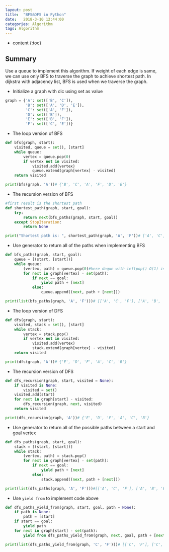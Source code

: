 ```yaml
---
layout: post
title:  "BFS&DFS in Python"
date:   2018-3-10 12:44:00
categories: Algorithm
tags: Algorithm
---
```


* content
{:toc}


## Summary
Use a queue to implement this algorithm. If weight of each edge is same, we can use only BFS to traverse the graph to achieve shortest path. In dijkstra with adjacency list, BFS is used when we traverse the graph.

* Initialize a graph with dic using set as value

```python
graph = {'A': set(['B', 'C']),
         'B': set(['A', 'D', 'E']),
         'C': set(['A', 'F']),
         'D': set(['B']),
         'E': set(['B', 'F']),
         'F': set(['C', 'E'])}
```

* The loop version of BFS

```python
def bfs(graph, start):
    visited, queue = set(), [start]
    while queue:
        vertex = queue.pop(0)
        if vertex not in visited:
            visited.add(vertex)
            queue.extend(graph[vertex] - visited)
    return visited

print(bfs(graph, 'A'))# {'B', 'C', 'A', 'F', 'D', 'E'}
```

* The recursion version of BFS

```python
#first result is the shortest path
def shortest_path(graph, start, goal):
    try:
        return next(bfs_paths(graph, start, goal))
    except StopIteration:
        return None

print("Shortest path is: ", shortest_path(graph, 'A', 'F'))# ['A', 'C', 'F']
```

* Use generator to return all of the paths when implementing BFS

```python
def bfs_paths(graph, start, goal):
    queue = [(start, [start])]
    while queue:
        (vertex, path) = queue.pop(0)#here deque with leftpop() O(1) is better than queue pop(0) O(n)
        for next in graph[vertex] - set(path):
            if next == goal:
                yield path + [next]
            else:
                queue.append((next, path + [next]))

print(list(bfs_paths(graph, 'A', 'F')))# [['A', 'C', 'F'], ['A', 'B', 'E', 'F']]
```

* The loop version of DFS

```python
def dfs(graph, start):
    visited, stack = set(), [start]
    while stack:
        vertex = stack.pop()
        if vertex not in visited:
            visited.add(vertex)
            stack.extend(graph[vertex] - visited)
    return visited

print(dfs(graph, 'A'))# {'E', 'D', 'F', 'A', 'C', 'B'}
```

* The recursion version of DFS

```python
def dfs_recursion(graph, start, visited = None):
    if visited is None:
        visited = set()
    visited.add(start)
    for next in graph[start] - visited:
        dfs_recursion(graph, next, visited)
    return visited

print(dfs_recursion(graph, 'A'))# {'E', 'D', 'F', 'A', 'C', 'B'}
```

* Use generator to return all of the possible paths between a start and goal vertex

```python
def dfs_paths(graph, start, goal):
    stack = [(start, [start])]
    while stack:
        (vertex, path) = stack.pop()
        for next in graph[vertex] - set(path):
            if next == goal:
                yield path + [next]
            else:
                stack.append((next, path + [next]))

print(list(dfs_paths(graph, 'A', 'F')))#[['A', 'C', 'F'], ['A', 'B', 'E', 'F']]
```

 * Use `yield from` to implement code above
 
```python
def dfs_paths_yield_from(graph, start, goal, path = None):
    if path is None:
        path = [start]
    if start == goal:
        yield path
    for next in graph[start] - set(path):
        yield from dfs_paths_yield_from(graph, next, goal, path + [next])

print(list(dfs_paths_yield_from(graph, 'C', 'F')))# [['C', 'F'], ['C', 'A', 'B', 'E', 'F']]
```
